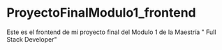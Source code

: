 # ProyectoFinalModulo1_frontend
Este es el frontend de mi proyecto final del Modulo 1 de la Maestría " Full Stack Developer" 
